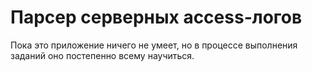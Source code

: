 # Парсер серверных access-логов

Пока это приложение ничего не умеет, но в процессе выполнения заданий оно постепенно всему научиться.